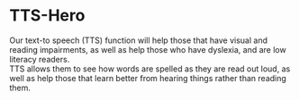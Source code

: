 # TTS-Hero
Our text-to speech (TTS) function will help those that have visual and reading impairments, as well as help those who have dyslexia, and are low literacy readers. <br> TTS allows them to see how words are spelled as they are read out loud, as well as help those that learn better from hearing things rather than reading them.
